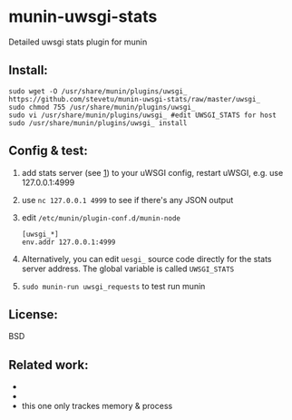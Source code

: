munin-uwsgi-stats
=================

Detailed uwsgi stats plugin for munin

Install:
--------------------

    sudo wget -O /usr/share/munin/plugins/uwsgi_  https://github.com/stevetu/munin-uwsgi-stats/raw/master/uwsgi_
    sudo chmod 755 /usr/share/munin/plugins/uwsgi_
    sudo vi /usr/share/munin/plugins/uwsgi_ #edit UWSGI_STATS for host
    sudo /usr/share/munin/plugins/uwsgi_ install 

Config & test:
--------------------

1. add stats server (see [1]) to your uWSGI config, restart uWSGI, e.g. use 127.0.0.1:4999
2. use `nc 127.0.0.1 4999` to see if there's any JSON output
3. edit `/etc/munin/plugin-conf.d/munin-node`

    `[uwsgi_*]`    
    `env.addr 127.0.0.1:4999`

4. Alternatively, you can edit `uesgi_` source code directly for the stats server address. The global variable is called `UWSGI_STATS`
5. `sudo munin-run uwsgi_requests` to test run munin

License:
--------------------

BSD

Related work:
--------------------
 - [1]: http://projects.unbit.it/uwsgi/wiki/StatsServer
 - [2]: https://github.com/unbit/uwsgitop/blob/master/uwsgitop
 - [3]: https://github.com/jarus/munin-uwsgi   
        this one only trackes memory & process

